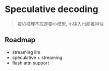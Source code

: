 # Speculative decoding

> 投机推理不应定要小模型, 小输入也能推得快

## Roadmap

- streaming llm
- speculative + streaming
- flash attn support

